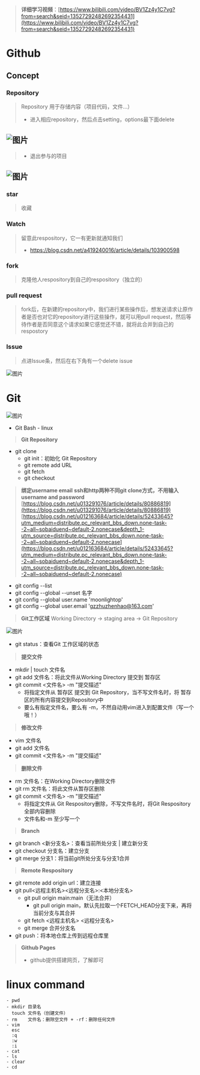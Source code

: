 >**详细学习视频**：[https://www.bilibili.com/video/BV1Zz4y1C7vg?from=search&seid=13527292482692354431](https://www.bilibili.com/video/BV1Zz4y1C7vg?from=search&seid=13527292482692354431)
# Github

## Concept

### Repository

>Repository 用于存储内容（项目代码，文件...）
>- 进入相应repository，然后点击setting，options最下面delete
## ![图片](https://uploader.shimo.im/f/2zbnDvMPwX8naZv3.png!thumbnail?fileGuid=T8dwjcpcCC6T9YXJ)

>- 退出参与的项目
## ![图片](https://uploader.shimo.im/f/lmrIgsZkkFIoDgtv.png!thumbnail?fileGuid=T8dwjcpcCC6T9YXJ)

### star

>收藏
### Watch

>留意此respository，它一有更新就通知我们
>-  https://blog.csdn.net/a419240016/article/details/103900598
### fork

>克隆他人respository到自己的respository（独立的）
### pull request

>fork后，在新建的repository中，我们进行某些操作后，想发送请求让原作者是否也对它的repository进行这些操作，就可以用pull request，然后等待作者是否同意这个请求如果它感觉还不错，就将此合并到自己的respostory
### Issue

>点进Issue条，然后在右下角有一个delete issue

![图片](https://uploader.shimo.im/f/YiU6g8krT898fQV0.png!thumbnail?fileGuid=T8dwjcpcCC6T9YXJ)

# Git

![图片](https://uploader.shimo.im/f/2rMMRRVaODszvfVg.png!thumbnail?fileGuid=T8dwjcpcCC6T9YXJ)

* Git Bash - linux
>**Git Repository**
* git clone
    * git init：初始化 Git Repository
    * git remote add URL
    * git fetch
    * git checkout
>**绑定username  email**
>**ssh和http两种不同git clone方式，不用输入username and password**
>[https://blog.csdn.net/u013291076/article/details/80886819](https://blog.csdn.net/u013291076/article/details/80886819)
>[https://blog.csdn.net/u012163684/article/details/52433645?utm_medium=distribute.pc_relevant_bbs_down.none-task--2~all~sobaiduend~default-2.nonecase&depth_1-utm_source=distribute.pc_relevant_bbs_down.none-task--2~all~sobaiduend~default-2.nonecase](https://blog.csdn.net/u012163684/article/details/52433645?utm_medium=distribute.pc_relevant_bbs_down.none-task--2~all~sobaiduend~default-2.nonecase&depth_1-utm_source=distribute.pc_relevant_bbs_down.none-task--2~all~sobaiduend~default-2.nonecase)
* git config --list
* git config --global --unset 名字
* git config --global user.name  'moonlightop'
* git config --global user.email  'gzzhuzhenhao@163.com'
>**Git工作区域**
>Working Directory  ->  staging area  ->  Git Repository

![图片](https://uploader.shimo.im/f/VVL5gpeR4hA2PSvG.png!thumbnail?fileGuid=T8dwjcpcCC6T9YXJ)

* git status：查看Git 工作区域的状态
>**提交文件**
* mkdir | touch 文件名
* git add 文件名：将此文件从Working Directory 提交到 暂存区
* git commit <文件名>  -m "提交描述"
    * 将指定文件从 暂存区 提交到 Git Repository，当不写文件名时，将 暂存区的所有内容提交到Repository中
    * 要么有指定文件名，要么有 -m，不然自动用vim进入到配置文件（写一个哦！）
>**修改文件**
* vim 文件名
* git add 文件名
* git commit <文件名>  -m "提交描述"
>**删除文件**
* rm 文件名：在Working Directory删除文件
* git rm 文件名：将此文件从暂存区删除
* git commit <文件名>  -m "提交描述"
    * 将指定文件从 Git Respository删除，不写文件名时，将Git Respository全部内容删除
    * 文件名和-m 至少写一个
>**Branch**
* git branch <新分支名>：查看当前所处分支 | 建立新分支
* git checkout 分支名：建立分支
* git merge 分支1：将当前git所处分支与分支1合并
>**Remote Respository**
* git remote add origin url：建立连接
* git pull<远程主机名><远程分支名>:<本地分支名>
    * git pull origin main:main（无法合并）
        * git pull origin main，默认先拉取一个FETCH_HEAD分支下来，再将当前分支与其合并
    * git fetch <远程主机名> <远程分支名>
    * git merge 合并分支名
* git push：将本地仓库上传到远程仓库里
>**Github Pages**
>- github提供搭建网页，了解即可
# linux command

```shell
- pwd
- mkdir 目录名
  touch 文件名（创建文件）
- rm    文件名：删除空文件 + -rf：删除任何文件
- vim
  esc
  :q
  :w
  :i
- cat
- ls
- clear
- cd
```
